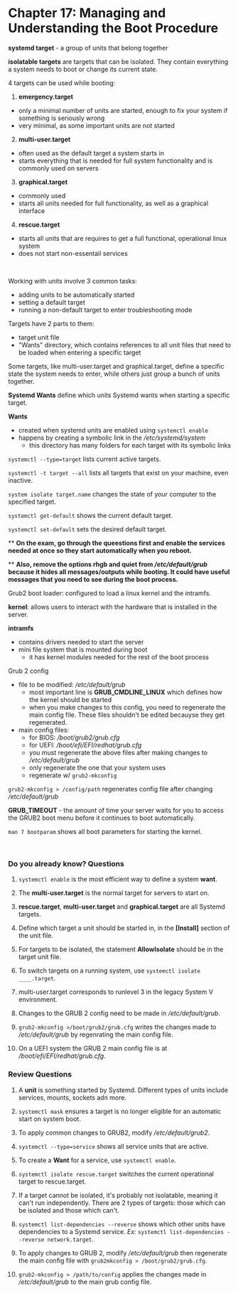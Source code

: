 # Chapter 17: Managing and Understanding the Boot Procedure

**systemd target** - a group of units that belong together

**isolatable targets** are targets that can be isolated. They contain everything a system needs to boot or change its current state.

4 targets can be used while booting: 

1. **emergency.target**
- only a minimal number of units are started, enough to fix your system if something is seriously wrong
- very minimal, as some important units are not started

2. **multi-user.target**
- often used as the default target a system starts in
- starts everything that is needed for full system functionality and is commonly used on servers

3. **graphical.target**
- commonly used
- starts all units needed for full functionality, as well as a graphical interface

4. **rescue.target**
- starts all units that are requires to get a full functional, operational linux system
- does not start non-essentail services

<br />

Working with units involve 3 common tasks:
- adding units to be automatically started
- setting a default target
- running a non-default target to enter troubleshooting mode

Targets have 2 parts to them:
- target unit file
- "Wants" directory, which contains references to all unit files that need to be loaded when entering a specific target

Some targets, like multi-user.target and graphical.target, define a specific state the system needs to enter, while others just group a bunch of units together.

**Systemd Wants** define which units Systemd wants when starting a specific target.

**Wants**
- created when systemd units are enabled using `systemctl enable`
- happens by creating a symbolic link in the */etc/systemd/system*
  - this directory has many folders for each target with its symbolic links

`systemctl --type=target` lists current active targets.

`systemctl -t target --all` lists all targets that exist on your machine, even inactive.

`system isolate target.name` changes the state of your computer to the specified target.

`systemctl get-default` shows the current default target.

`systemctl set-default` sets the desired default target.

** **On the exam, go through the queestions first and enable the services needed at once so they start automatically when you reboot.**

** **Also, remove the options rhgb and quiet from */etc/default/grub* because it hides all messages/outputs while booting. It could have useful messages that you need to see during the boot process.**

Grub2 boot loader: configured to load a linux kernel and the intramfs.

**kernel**: allows users to interact with the hardware that is installed in the server.

**intramfs**
- contains drivers needed to start the server
- mini file system that is mounted during boot
  - it has kernel modules needed for the rest of the boot process

Grub 2 config 
- file to be modified: */etc/default/grub*
  - most important line is **GRUB_CMDLINE_LINUX** which defines how the kernel should be started
  - when you make changes to this config, you need to regenerate the main config file. These files shouldn't be edited becauyse they get regenerated.
- main config files:
  - for BIOS: */boot/grub2/grub.cfg*
  - for UEFI: */boot/efi/EFI/redhat/grub.cfg*
  - you must regenerate the above files after making changes to */etc/default/grub*
  - only regenerate the one that your system uses
  - regenerate w/ `grub2-mkconfig`

`grub2-mkconfig > /config/path` regenerates config file after changing */etc/default/grub*

**GRUB_TIMEOUT** - the amount of time your server waits for you to access the GRUB2 boot menu before it continues to boot automatically.

`man 7 bootparam` shows all boot parameters for starting the kernel.

<br />

### Do you already know? Questions

1. `systemctl enable` is the most efficient way to define a system **want**.

2. The **multi-user.target** is the normal target for servers to start on.

3. **rescue.target**, **multi-user.target** and **graphical.target** are all Systemd targets.

4. Define which target a unit should be started in, in the **[Install]** section of the unit file.

5. For targets to be isolated, the statement **AllowIsolate** should be in the target unit file. 

6. To switch targets on a running system, use `systemctl isolate ____.target`.

7. multi-user.target corresponds to runlevel 3 in the legacy System V environment.

8. Changes to the GRUB 2 config need to be made in */etc/default/grub*.

9. `grub2-mkconfig >/boot/grub2/grub.cfg` writes the changes made to */etc/default/grub* by regenrating the main config file.

10. On a UEFI system the GRUB 2 main config file is at */boot/efi/EFI/redhat/grub.cfg*.


### Review Questions

1. A **unit** is something started by Systemd. Different types of units include services, mounts, sockets adn more. 

2. `systemctl mask` ensures a target is no longer eligible for an automatic start on system boot.

3. To apply common changes to GRUB2, modify */etc/default/grub2*.

4. `systemctl --type=service` shows all service units that are active.

5.  To create a **Want** for a service, use `systemctl enable`.

6. `systemctl isolate rescue.target` switches the current operational target to rescue.target.

7. If a target cannot be isolated, it's probably not isolatable, meaning it can't run independently. There are 2 types of targets: those which can be isolated and those which can't.

8. `systemctl list-dependencies --reverse` shows which other units have dependencies to a Systemd service. *Ex:* `systemctl list-dependencies --reverse network.target`. 

9. To apply changes to GRUB 2, modify */etc/default/grub* then regenerate the main config file with `grub2mkconfig > /boot/grub2/grub.cfg`.

10. `grub2-mkconfig > /path/to/config` applies the changes made in */etc/default/grub* to the main grub config file. 

